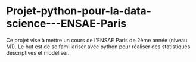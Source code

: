 # Projet-python-pour-la-data-science---ENSAE-Paris
Ce projet vise à mettre un cours de l'ENSAE Paris de 2ème année (niveau M1). Le but est de se familiariser avec python pour réaliser des statistiques descriptives et modéliser.
